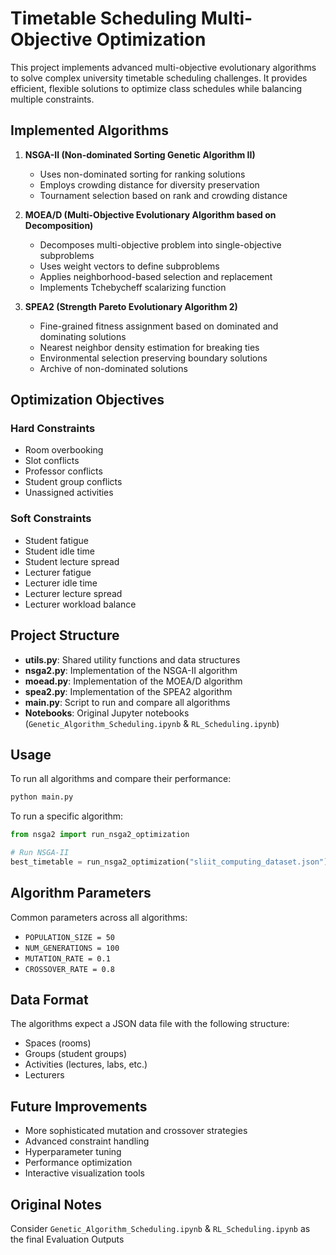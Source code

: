 # Timetable Scheduling Multi-Objective Optimization

This project implements advanced multi-objective evolutionary algorithms to solve complex university timetable scheduling challenges. It provides efficient, flexible solutions to optimize class schedules while balancing multiple constraints.

## Implemented Algorithms

1. **NSGA-II (Non-dominated Sorting Genetic Algorithm II)**
   - Uses non-dominated sorting for ranking solutions
   - Employs crowding distance for diversity preservation
   - Tournament selection based on rank and crowding distance

2. **MOEA/D (Multi-Objective Evolutionary Algorithm based on Decomposition)**
   - Decomposes multi-objective problem into single-objective subproblems
   - Uses weight vectors to define subproblems
   - Applies neighborhood-based selection and replacement
   - Implements Tchebycheff scalarizing function

3. **SPEA2 (Strength Pareto Evolutionary Algorithm 2)**
   - Fine-grained fitness assignment based on dominated and dominating solutions
   - Nearest neighbor density estimation for breaking ties
   - Environmental selection preserving boundary solutions
   - Archive of non-dominated solutions

## Optimization Objectives

### Hard Constraints
- Room overbooking
- Slot conflicts
- Professor conflicts
- Student group conflicts
- Unassigned activities

### Soft Constraints
- Student fatigue
- Student idle time
- Student lecture spread
- Lecturer fatigue
- Lecturer idle time
- Lecturer lecture spread
- Lecturer workload balance

## Project Structure

- **utils.py**: Shared utility functions and data structures
- **nsga2.py**: Implementation of the NSGA-II algorithm
- **moead.py**: Implementation of the MOEA/D algorithm
- **spea2.py**: Implementation of the SPEA2 algorithm
- **main.py**: Script to run and compare all algorithms
- **Notebooks**: Original Jupyter notebooks (`Genetic_Algorithm_Scheduling.ipynb` & `RL_Scheduling.ipynb`)

## Usage

To run all algorithms and compare their performance:

```bash
python main.py
```

To run a specific algorithm:

```python
from nsga2 import run_nsga2_optimization

# Run NSGA-II
best_timetable = run_nsga2_optimization("sliit_computing_dataset.json")
```

## Algorithm Parameters

Common parameters across all algorithms:
- `POPULATION_SIZE = 50`
- `NUM_GENERATIONS = 100`
- `MUTATION_RATE = 0.1`
- `CROSSOVER_RATE = 0.8`

## Data Format

The algorithms expect a JSON data file with the following structure:
- Spaces (rooms)
- Groups (student groups)
- Activities (lectures, labs, etc.)
- Lecturers

## Future Improvements

- More sophisticated mutation and crossover strategies
- Advanced constraint handling
- Hyperparameter tuning
- Performance optimization
- Interactive visualization tools

## Original Notes

Consider `Genetic_Algorithm_Scheduling.ipynb` & `RL_Scheduling.ipynb` as the final Evaluation Outputs
